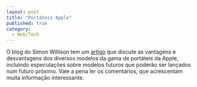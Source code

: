 ```yaml
---
layout: post
title: "Portáteis Apple"
published: true
category:
  - Web/Tech
---
```

<p>O blog do Simon Willison tem um <a href="http://simon.incutio.com/archive/2003/12/16/macBuyingAdvice">artigo</a> que discute as vantagens e desvantagens dos diversos modelos da gama de portáteis da Apple, incluindo especulações sobre modelos futuros que poderão ser lançados num futuro próximo. Vale a pena ler os comentários, que acrescentam muita informação interessante.</p>

